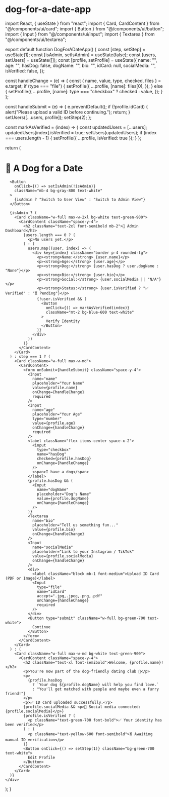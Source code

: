 # dog-for-a-date-app
import React, { useState } from "react";
import { Card, CardContent } from "@/components/ui/card";
import { Button } from "@/components/ui/button";
import { Input } from "@/components/ui/input";
import { Textarea } from "@/components/ui/textarea";

export default function DogForADateApp() {
  const [step, setStep] = useState(1);
  const [isAdmin, setIsAdmin] = useState(false);
  const [users, setUsers] = useState([]);
  const [profile, setProfile] = useState({
    name: "",
    age: "",
    hasDog: false,
    dogName: "",
    bio: "",
    idCard: null,
    socialMedia: "",
    isVerified: false,
  });

  const handleChange = (e) => {
    const { name, value, type, checked, files } = e.target;
    if (type === "file") {
      setProfile({
        ...profile,
        [name]: files[0],
      });
    } else {
      setProfile({
        ...profile,
        [name]: type === "checkbox" ? checked : value,
      });
    }
  };

  const handleSubmit = (e) => {
    e.preventDefault();
    if (!profile.idCard) {
      alert("Please upload a valid ID before continuing.");
      return;
    }
    setUsers([...users, profile]);
    setStep(2);
  };

  const markAsVerified = (index) => {
    const updatedUsers = [...users];
    updatedUsers[index].isVerified = true;
    setUsers(updatedUsers);
    if (index === users.length - 1) {
      setProfile({ ...profile, isVerified: true });
    }
  };

  return (
    <div className="min-h-screen bg-beige p-6 flex flex-col items-center justify-center text-green-900">
      <h1 className="text-3xl font-bold mb-4">🐶 A Dog for a Date</h1>

      <Button
        onClick={() => setIsAdmin(!isAdmin)}
        className="mb-4 bg-gray-800 text-white"
      >
        {isAdmin ? "Switch to User View" : "Switch to Admin View"}
      </Button>

      {isAdmin ? (
        <Card className="w-full max-w-2xl bg-white text-green-900">
          <CardContent className="space-y-4">
            <h2 className="text-2xl font-semibold mb-2">👮 Admin Dashboard</h2>
            {users.length === 0 ? (
              <p>No users yet.</p>
            ) : (
              users.map((user, index) => (
                <div key={index} className="border p-4 rounded-lg">
                  <p><strong>Name:</strong> {user.name}</p>
                  <p><strong>Age:</strong> {user.age}</p>
                  <p><strong>Dog:</strong> {user.hasDog ? user.dogName : "None"}</p>
                  <p><strong>Bio:</strong> {user.bio}</p>
                  <p><strong>Social:</strong> {user.socialMedia || "N/A"}</p>
                  <p><strong>Status:</strong> {user.isVerified ? "✅ Verified" : "⏳ Pending"}</p>
                  {!user.isVerified && (
                    <Button
                      onClick={() => markAsVerified(index)}
                      className="mt-2 bg-blue-600 text-white"
                    >
                      Verify Identity
                    </Button>
                  )}
                </div>
              ))
            )}
          </CardContent>
        </Card>
      ) : step === 1 ? (
        <Card className="w-full max-w-md">
          <CardContent>
            <form onSubmit={handleSubmit} className="space-y-4">
              <Input
                name="name"
                placeholder="Your Name"
                value={profile.name}
                onChange={handleChange}
                required
              />
              <Input
                name="age"
                placeholder="Your Age"
                type="number"
                value={profile.age}
                onChange={handleChange}
                required
              />
              <label className="flex items-center space-x-2">
                <input
                  type="checkbox"
                  name="hasDog"
                  checked={profile.hasDog}
                  onChange={handleChange}
                />
                <span>I have a dog</span>
              </label>
              {profile.hasDog && (
                <Input
                  name="dogName"
                  placeholder="Dog's Name"
                  value={profile.dogName}
                  onChange={handleChange}
                />
              )}
              <Textarea
                name="bio"
                placeholder="Tell us something fun..."
                value={profile.bio}
                onChange={handleChange}
              />
              <Input
                name="socialMedia"
                placeholder="Link to your Instagram / TikTok"
                value={profile.socialMedia}
                onChange={handleChange}
              />
              <div>
                <label className="block mb-1 font-medium">Upload ID Card (PDF or Image)</label>
                <Input
                  type="file"
                  name="idCard"
                  accept=".jpg,.jpeg,.png,.pdf"
                  onChange={handleChange}
                  required
                />
              </div>
              <Button type="submit" className="w-full bg-green-700 text-white">
                Continue
              </Button>
            </form>
          </CardContent>
        </Card>
      ) : (
        <Card className="w-full max-w-md bg-white text-green-900">
          <CardContent className="space-y-4">
            <h2 className="text-xl font-semibold">Welcome, {profile.name}!</h2>
            <p>You're now part of the dog-friendly dating club 🐾</p>
            <p>
              {profile.hasDog
                ? `Your dog ${profile.dogName} will help you find love.`
                : "You'll get matched with people and maybe even a furry friend!"}
            </p>
            <p>✅ ID card uploaded successfully.</p>
            {profile.socialMedia && <p>🔗 Social media connected: {profile.socialMedia}</p>}
            {profile.isVerified ? (
              <p className="text-green-700 font-bold">✅ Your identity has been verified</p>
            ) : (
              <p className="text-yellow-600 font-semibold">⏳ Awaiting manual ID verification</p>
            )}
            <Button onClick={() => setStep(1)} className="bg-green-700 text-white">
              Edit Profile
            </Button>
          </CardContent>
        </Card>
      )}
    </div>
  );
}
